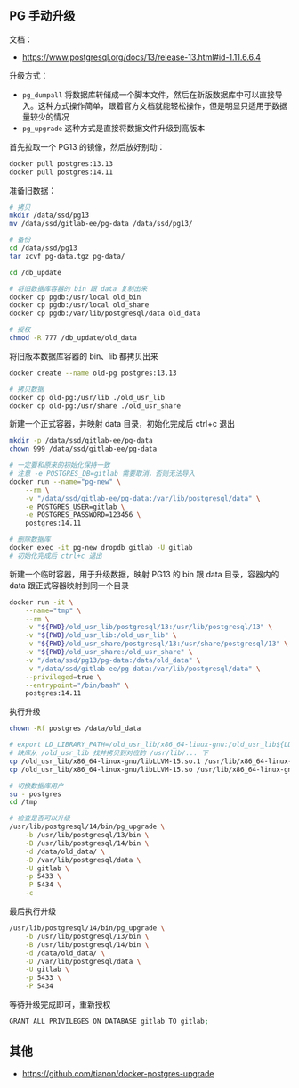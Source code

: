 ## PG 手动升级

文档：

- <https://www.postgresql.org/docs/13/release-13.html#id-1.11.6.6.4>

升级方式：

- `pg_dumpall` 将数据库转储成一个脚本文件，然后在新版数据库中可以直接导入。这种方式操作简单，跟着官方文档就能轻松操作，但是明显只适用于数据量较少的情况
- `pg_upgrade` 这种方式是直接将数据文件升级到高版本

首先拉取一个 PG13 的镜像，然后放好别动：

```bash
docker pull postgres:13.13
docker pull postgres:14.11
```

准备旧数据：

```bash
# 拷贝
mkdir /data/ssd/pg13
mv /data/ssd/gitlab-ee/pg-data /data/ssd/pg13/

# 备份
cd /data/ssd/pg13
tar zcvf pg-data.tgz pg-data/

cd /db_update

# 将旧数据库容器的 bin 跟 data 复制出来
docker cp pgdb:/usr/local old_bin
docker cp pgdb:/usr/local old_share
docker cp pgdb:/var/lib/postgresql/data old_data

# 授权
chmod -R 777 /db_update/old_data
```

将旧版本数据库容器的 bin、lib 都拷贝出来

```bash
docker create --name old-pg postgres:13.13

# 拷贝数据
docker cp old-pg:/usr/lib ./old_usr_lib
docker cp old-pg:/usr/share ./old_usr_share
```

新建一个正式容器，并映射 data 目录，初始化完成后 ctrl+c 退出

```bash
mkdir -p /data/ssd/gitlab-ee/pg-data
chown 999 /data/ssd/gitlab-ee/pg-data

# 一定要和原来的初始化保持一致
# 注意 -e POSTGRES_DB=gitlab 需要取消，否则无法导入
docker run --name="pg-new" \
    --rm \
    -v "/data/ssd/gitlab-ee/pg-data:/var/lib/postgresql/data" \
    -e POSTGRES_USER=gitlab \
    -e POSTGRES_PASSWORD=123456 \
    postgres:14.11

# 删除数据库
docker exec -it pg-new dropdb gitlab -U gitlab
# 初始化完成后 ctrl+c 退出
```

新建一个临时容器，用于升级数据，映射 PG13 的 bin 跟 data 目录，容器内的 data 跟正式容器映射到同一个目录

```bash
docker run -it \
    --name="tmp" \
    --rm \
    -v "${PWD}/old_usr_lib/postgresql/13:/usr/lib/postgresql/13" \
    -v "${PWD}/old_usr_lib:/old_usr_lib" \
    -v "${PWD}/old_usr_share/postgresql/13:/usr/share/postgresql/13" \
    -v "${PWD}/old_usr_share:/old_usr_share" \
    -v "/data/ssd/pg13/pg-data:/data/old_data" \
    -v "/data/ssd/gitlab-ee/pg-data:/var/lib/postgresql/data" \
    --privileged=true \
    --entrypoint="/bin/bash" \
    postgres:14.11
```

执行升级

```bash
chown -Rf postgres /data/old_data

# export LD_LIBRARY_PATH=/old_usr_lib/x86_64-linux-gnu:/old_usr_lib${LD_LIBRARY_PATH:+:${LD_LIBRARY_PATH}}
# 缺库从 /old_usr_lib 找并拷贝到对应的 /usr/lib/... 下
cp /old_usr_lib/x86_64-linux-gnu/libLLVM-15.so.1 /usr/lib/x86_64-linux-gnu/
cp /old_usr_lib/x86_64-linux-gnu/libLLVM-15.so /usr/lib/x86_64-linux-gnu/

# 切换数据库用户
su - postgres
cd /tmp

# 检查是否可以升级
/usr/lib/postgresql/14/bin/pg_upgrade \
    -b /usr/lib/postgresql/13/bin \
    -B /usr/lib/postgresql/14/bin \
    -d /data/old_data/ \
    -D /var/lib/postgresql/data \
    -U gitlab \
    -p 5433 \
    -P 5434 \
    -c
```

最后执行升级

```bash
/usr/lib/postgresql/14/bin/pg_upgrade \
    -b /usr/lib/postgresql/13/bin \
    -B /usr/lib/postgresql/14/bin \
    -d /data/old_data/ \
    -D /var/lib/postgresql/data \
    -U gitlab \
    -p 5433 \
    -P 5434
```

等待升级完成即可，重新授权

```bash
GRANT ALL PRIVILEGES ON DATABASE gitlab TO gitlab;
```

## 其他

- <https://github.com/tianon/docker-postgres-upgrade>
